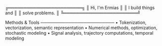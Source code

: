 ╔════════════════════════╗
║ Hi, I'm Ermias          ║
║ I build things and      ║
║ solve problems.         ║
╚════════════════════════╝

Methods & Tools
────────────────────────
• Tokenization, vectorization, semantic representation
• Numerical methods, optimization, stochastic modeling
• Signal analysis, trajectory computations, temporal modeling
